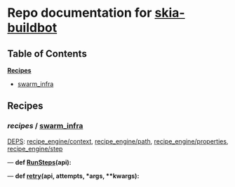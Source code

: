 <!--- AUTOGENERATED BY `./recipes.py test train` -->
# Repo documentation for [skia-buildbot]()
## Table of Contents

**[Recipes](#Recipes)**
  * [swarm_infra](#recipes-swarm_infra)
## Recipes

### *recipes* / [swarm\_infra](/infra/bots/recipes/swarm_infra.py)

[DEPS](/infra/bots/recipes/swarm_infra.py#13): [recipe\_engine/context][recipe_engine/recipe_modules/context], [recipe\_engine/path][recipe_engine/recipe_modules/path], [recipe\_engine/properties][recipe_engine/recipe_modules/properties], [recipe\_engine/step][recipe_engine/recipe_modules/step]

&mdash; **def [RunSteps](/infra/bots/recipes/swarm_infra.py#36)(api):**

&mdash; **def [retry](/infra/bots/recipes/swarm_infra.py#24)(api, attempts, \*args, \*\*kwargs):**

[recipe_engine/recipe_modules/context]: https://chromium.googlesource.com/infra/luci/recipes-py.git/+/9ab6dcc77364de001bb752e5d1fb42e1dd256371/README.recipes.md#recipe_modules-context
[recipe_engine/recipe_modules/path]: https://chromium.googlesource.com/infra/luci/recipes-py.git/+/9ab6dcc77364de001bb752e5d1fb42e1dd256371/README.recipes.md#recipe_modules-path
[recipe_engine/recipe_modules/properties]: https://chromium.googlesource.com/infra/luci/recipes-py.git/+/9ab6dcc77364de001bb752e5d1fb42e1dd256371/README.recipes.md#recipe_modules-properties
[recipe_engine/recipe_modules/step]: https://chromium.googlesource.com/infra/luci/recipes-py.git/+/9ab6dcc77364de001bb752e5d1fb42e1dd256371/README.recipes.md#recipe_modules-step

